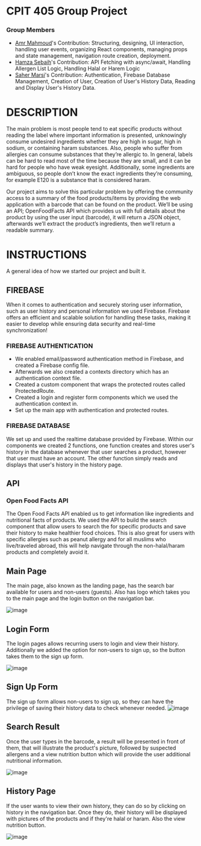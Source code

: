 # CPIT 405 Group Project 
### Group Members 
- [Amr Mahmoud](https://github.com/AmrMahmoud28)'s Contribution: Structuring, designing, UI interaction, handling user events, organizing React components, managing props and state management, navigation route creation, deployment.
- [Hamza Sebaih](https://github.com/Senku150)'s Contribution: API Fetching with async/await, Handling Allergen List Logic, Handling Halal or Harem Logic  
- [Saher Marsi](https://github.com/SaherMarsi)'s Contribution: Authentication, Firebase Database Management, Creation of User, Creation of User's History Data, Reading and Display User's History Data.
# DESCRIPTION
The main problem is most people tend to eat specific products without reading the
label where important information is presented, unknowingly consume undesired
ingredients whether they are high in sugar, high in sodium, or containing haram
substances. Also, people who suffer from allergies can consume substances that they’re
allergic to. In general, labels can be hard to read most of the time because they are small,
and it can be hard for people who have weak eyesight. Additionally, some ingredients are
ambiguous, so people don’t know the exact ingredients they’re consuming, for example
E120 is a substance that is considered haram.

Our project aims to solve this particular problem by offering the community access
to a summary of the food products/items by providing the web application with a barcode
that can be found on the product. We’ll be using an API; OpenFoodFacts API
which provides us with full details about the product by using the user input (barcode), it
will return a JSON object, afterwards we’ll extract the product’s ingredients, then we’ll return a readable summary.

# INSTRUCTIONS
A general idea of how we started our project and built it.
## FIREBASE
When it comes to authentication and securely storing user information, such as user history and personal information we used Firebase.
Firebase offers an efficient and scalable solution for handling these tasks, making it easier to develop while ensuring data security and real-time synchronization!
### FIREBASE AUTHENTICATION
- We enabled email/password authentication method in Firebase, and created a Firebase config file.
- Afterwards we also created a contexts directory which has an authentication context file.
- Created a custom component that wraps the protected routes called ProtectedRoute.
- Created a login and register form components which we used the authentication context in.
- Set up the main app with authentication and protected routes.
  
### FIREBASE DATABASE
We set up and used the realtime database provided by Firebase. Within our components we created 2 functions, one function creates and stores user's history in the database whenever that user searches a product, however that user must have an account. The other function simply reads and displays that user's history in the history page.

## API
### Open Food Facts API
The Open Food Facts API enabled us to get information like ingredients and nutritional facts of products. We used the API to build the search component that allow users to search the for specific products and save their history to make healthier food choices. This is also great for users with specific allergies such as peanut allergy and for all muslims who live/traveled abroad, this will help navigate through the non-halal/haram products and completely avoid it. 

## Main Page
The main page, also known as the landing page, has the search bar available for users and non-users (guests). Also has logo which takes you to the main page and the login button on the navigation bar.

![image](https://github.com/user-attachments/assets/dba99205-ddeb-40fb-810f-0650c78991c5)
## Login Form
The login pages allows recurring users to login and view their history. Additionally we added the option for non-users to sign up, so the button takes them to the sign up form. 

![image](https://github.com/user-attachments/assets/03b5c7e5-f33f-4d56-8aa1-6296a7dcb6ad)
## Sign Up Form
The sign up form allows non-users to sign up, so they can have the privilege of saving their history data to check whenever needed.
![image](https://github.com/user-attachments/assets/cf0a16c2-fe80-4c80-8194-fd8b4d33204f)
## Search Result
Once the user types in the barcode, a result will be presented in front of them, that will illustrate the product's picture, followed by suspected allergens and a view nutrition button which will provide the user additional nutritional information.

![image](https://github.com/user-attachments/assets/8870ec6a-5bba-4190-b6b0-c96e5757d558)
## History Page
If the user wants to view their own history, they can do so by clicking on history in the navigation bar. Once they do, their history will be displayed with pictures of the products and if they're halal or haram. Also the view nutrition button.

![image](https://github.com/user-attachments/assets/b9845967-def1-46f6-b984-d221c0c5dc43)


